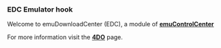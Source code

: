 ### EDC Emulator hook

Welcome to emuDownloadCenter (EDC), a module of [**emuControlCenter**](https://github.com/PhoenixInteractiveNL/emuControlCenter/wiki/)

For more information visit the [**4DO**](https://github.com/PhoenixInteractiveNL/emuDownloadCenter/wiki/Emulator-4do#menu) page.
